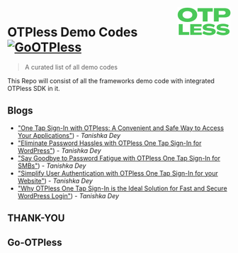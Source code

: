 <img src="readme/otpless_icon.png" align="right" />

# OTPless Demo Codes [![GoOTPless](https://cdn.jsdelivr.net/gh/sindresorhus/awesome@d7305f38d29fed78fa85652e3a63e154dd8e8829/media/badge.svg)](https://github.com/sindresorhus/awesome#readme)
> A curated list of all demo codes

This Repo will consist of all the frameworks demo code with integrated OTPless SDK in it.


## Blogs

- ["One Tap Sign-In with OTPless: A Convenient and Safe Way to Access Your Applications"](https://blogs.otpless.com/one-tap-sign-in-with-otpless:-a-convenient-and-safe-way-to-access-your-applications)) - *Tanishka Dey*
- ["Eliminate Password Hassles with OTPless One Tap Sign-In for WordPress"](https://blogs.otpless.com/eliminate-password-hassles-with-otpless-one-tap-sign-in-for-wordpress)) - *Tanishka Dey*
- ["Say Goodbye to Password Fatigue with OTPless One Tap Sign-In for SMBs"](https://blogs.otpless.com/say-goodbye-to-password-fatigue-with-otpless-one-tap-sign-in-for-smbs)) - *Tanishka Dey*
- ["Simplify User Authentication with OTPless One Tap Sign-In for your Website"](https://blogs.otpless.com/simplify-user-authentication-with-otpless-one-tap-sign-in-for-your-website)) - *Tanishka Dey*
- ["Why OTPless One Tap Sign-In is the Ideal Solution for Fast and Secure WordPress Login"](https://blogs.otpless.com/why-otpless-one-tap-sign-in-is-the-ideal-solution-for-fast-and-secure-wordpress-login)) - *Tanishka Dey*

## THANK-YOU
## Go-OTPless 

